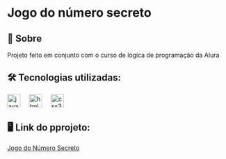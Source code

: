 <h1>Jogo do número secreto</h1>

<h2>📝 Sobre </h2>
<p>Projeto feito em conjunto com o curso de lógica de programação da Alura </p> 

## 🛠️ Tecnologias utilizadas: 
<div align="left">
  <img src="https://cdn.jsdelivr.net/gh/devicons/devicon/icons/javascript/javascript-original.svg" height="30" alt="javascript logo"  />
  <img width="12" />
  <img src="https://cdn.jsdelivr.net/gh/devicons/devicon/icons/html5/html5-original.svg" height="30" alt="html5 logo"  />
  <img width="12" />
  <img src="https://cdn.jsdelivr.net/gh/devicons/devicon/icons/css3/css3-original.svg" height="30" alt="css3 logo"  />
  <img width="12" /> 
</div> 

## 🖥️ Link do pprojeto: 
<p> <a href= 'https://decodifcador-de-texto.vercel.app'>Jogo do Número Secreto</a>
</p>

 
